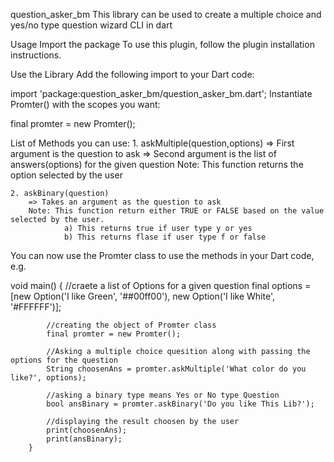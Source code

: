 
question_asker_bm
This library can be used to create a multiple choice and yes/no type question wizard CLI in dart

Usage
Import the package
To use this plugin, follow the plugin installation instructions.

Use the Library
Add the following import to your Dart code:

import 'package:question_asker_bm/question_asker_bm.dart';
Instantiate Promter() with the scopes you want:

final promter = new Promter();

List of Methods you can use: 
    1. askMultiple(question,options)
        => First argument is the question to ask
        => Second argument is the list of answers(options) for the given question
        Note: This function returns the option selected by the user
    
    2. askBinary(question)
        => Takes an argument as the question to ask
        Note: This function return either TRUE or FALSE based on the value selected by the user. 
                a) This returns true if user type y or yes 
                b) This returns flase if user type f or false 

You can now use the Promter class to use the methods in your Dart code, e.g.

void main()
        {
            //craete a list of Options for a given question
            final options = [new Option('I like Green', '##00ff00'),
                            new Option('I like White', '#FFFFFF')];

            //creating the object of Promter class
            final promter = new Promter();

            //Asking a multiple choice quesition along with passing the options for the question
            String choosenAns = promter.askMultiple('What color do you like?', options);

            //asking a binary type means Yes or No type Question    
            bool ansBinary = promter.askBinary('Do you like This Lib?');

            //displaying the result choosen by the user
            print(choosenAns);
            print(ansBinary);
        }
